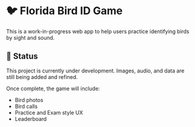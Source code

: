 # 🐦 Florida Bird ID Game

This is a work-in-progress web app to help users practice identifying birds by sight and sound.

## 🚧 Status

This project is currently under development. Images, audio, and data are still being added and refined.

Once complete, the game will include:
- Bird photos
- Bird calls
- Practice and Exam style UX
- Leaderboard